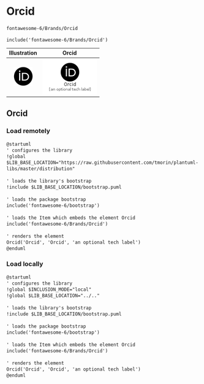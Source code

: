 # Orcid


```text
fontawesome-6/Brands/Orcid
```

```text
include('fontawesome-6/Brands/Orcid')
```



| Illustration | Orcid |
| :---: | :---: |
| ![illustration for Illustration](../../fontawesome-6/Brands/Orcid.png) | ![illustration for Orcid](../../fontawesome-6/Brands/Orcid.Local.png) |




## Orcid

### Load remotely
```plantuml
@startuml
' configures the library
!global $LIB_BASE_LOCATION="https://raw.githubusercontent.com/tmorin/plantuml-libs/master/distribution"

' loads the library's bootstrap
!include $LIB_BASE_LOCATION/bootstrap.puml

' loads the package bootstrap
include('fontawesome-6/bootstrap')

' loads the Item which embeds the element Orcid
include('fontawesome-6/Brands/Orcid')

' renders the element
Orcid('Orcid', 'Orcid', 'an optional tech label')
@enduml
```

### Load locally
```plantuml
@startuml
' configures the library
!global $INCLUSION_MODE="local"
!global $LIB_BASE_LOCATION="../.."

' loads the library's bootstrap
!include $LIB_BASE_LOCATION/bootstrap.puml

' loads the package bootstrap
include('fontawesome-6/bootstrap')

' loads the Item which embeds the element Orcid
include('fontawesome-6/Brands/Orcid')

' renders the element
Orcid('Orcid', 'Orcid', 'an optional tech label')
@enduml
```

